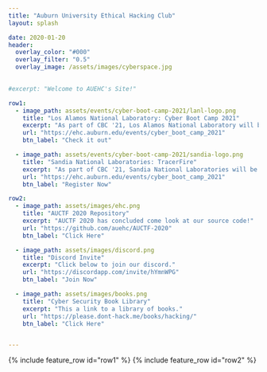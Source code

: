 ```yaml
---
title: "Auburn University Ethical Hacking Club"
layout: splash

date: 2020-01-20
header:
  overlay_color: "#000"
  overlay_filter: "0.5"
  overlay_image: /assets/images/cyberspace.jpg

  
#excerpt: "Welcome to AUEHC's Site!"

row1:
  - image_path: assets/events/cyber-boot-camp-2021/lanl-logo.png
    title: "Los Alamos National Laboratory: Cyber Boot Camp 2021"
    excerpt: "As part of CBC '21, Los Alamos National Laboratory will be hosting LANL-CBC. LANL-CBC will be a cyber security training event focused on host forensics"
    url: "https://ehc.auburn.edu/events/cyber_boot_camp_2021"
    btn_label: "Check it out"

  - image_path: assets/events/cyber-boot-camp-2021/sandia-logo.png
    title: "Sandia National Laboratories: TracerFire"
    excerpt: "As part of CBC '21, Sandia National Laboratories will be hosting CBC-SNL-2021 (TracerFire). TraceFire will be a cyber security training focused on teaching incident response skills"
    url: "https://ehc.auburn.edu/events/cyber_boot_camp_2021"
    btn_label: "Register Now"

row2:
  - image_path: assets/images/ehc.png
    title: "AUCTF 2020 Repository"
    excerpt: "AUCTF 2020 has concluded come look at our source code!"
    url: "https://github.com/auehc/AUCTF-2020"
    btn_label: "Click Here"

  - image_path: assets/images/discord.png
    title: "Discord Invite"
    excerpt: "Click below to join our discord."
    url: "https://discordapp.com/invite/hYmnWPG"
    btn_label: "Join Now"

  - image_path: assets/images/books.png
    title: "Cyber Security Book Library"
    excerpt: "This a link to a library of books."
    url: "https://please.dont-hack.me/books/hacking/"
    btn_label: "Click Here"


---
```

<meta name="google-site-verification" content="Ish4eoLdCrerNCu_suMTamlpUASzrukyvJjYDXiDZQo" />

{% include feature_row id="row1" %}
{% include feature_row id="row2" %}

